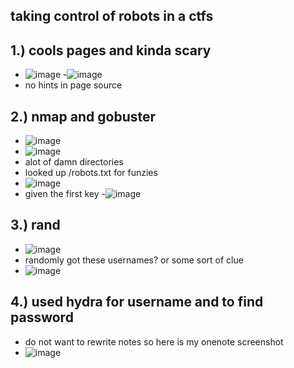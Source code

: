 taking control of robots in a ctfs
-

1.) cools pages and kinda scary
- 
- ![image](https://github.com/TekTristan/cyber-rooms/assets/92371193/d061675b-8865-4fe1-b71e-0715cf98e522)
-![image](https://github.com/TekTristan/cyber-rooms/assets/92371193/da9c23e1-bcec-4bbc-bdd3-fd9edf5bdf4e)
- no hints in page source

2.) nmap and gobuster
-
- ![image](https://github.com/TekTristan/cyber-rooms/assets/92371193/3177f0b8-4646-4a24-924a-855147450a85)
- ![image](https://github.com/TekTristan/cyber-rooms/assets/92371193/4fc5d4ff-c2fc-4c79-a140-72c2b4db6ad4)
- alot of damn directories
- looked up /robots.txt for funzies
- ![image](https://github.com/TekTristan/cyber-rooms/assets/92371193/bd8efbb9-7c66-4988-96d4-00c9496d5e78)
- given the first key 
-![image](https://github.com/TekTristan/cyber-rooms/assets/92371193/770ecbba-38e6-40a9-938c-a17b2f69e489)

3.) rand
-
- ![image](https://github.com/TekTristan/cyber-rooms/assets/92371193/6b99a8aa-18ab-49fd-9104-be72f84eef32)
- randomly got these usernames? or some sort of clue
- ![image](https://github.com/TekTristan/cyber-rooms/assets/92371193/1c89c6b8-d6a5-4cb6-9185-b35a7cc62650)

4.) used hydra for username and to find password
-
- do not want to rewrite notes so here is my onenote screenshot
- ![image](https://github.com/TekTristan/cyber-rooms/assets/92371193/838f1733-4648-4ec8-a9d3-639e779b69a2)
